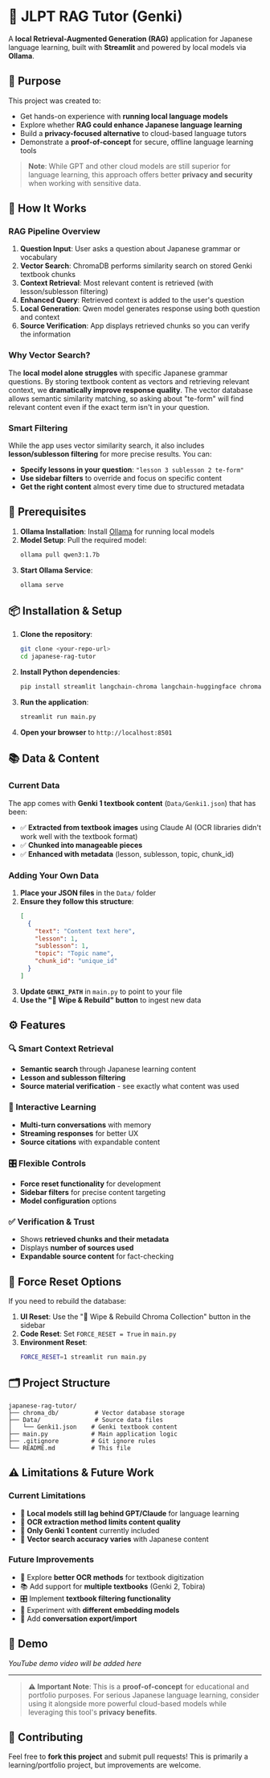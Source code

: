 # 📘 JLPT RAG Tutor (Genki)

A **local Retrieval-Augmented Generation (RAG)** application for Japanese language learning, built with **Streamlit** and powered by local models via **Ollama**.

## 🎯 Purpose

This project was created to:
- Get hands-on experience with **running local language models**
- Explore whether **RAG could enhance Japanese language learning**
- Build a **privacy-focused alternative** to cloud-based language tutors
- Demonstrate a **proof-of-concept** for secure, offline language learning tools

> **Note**: While GPT and other cloud models are still superior for language learning, this approach offers better **privacy and security** when working with sensitive data.

## 🔧 How It Works

### RAG Pipeline Overview
1. **Question Input**: User asks a question about Japanese grammar or vocabulary
2. **Vector Search**: ChromaDB performs similarity search on stored Genki textbook chunks
3. **Context Retrieval**: Most relevant content is retrieved (with lesson/sublesson filtering)
4. **Enhanced Query**: Retrieved context is added to the user's question
5. **Local Generation**: Qwen model generates response using both question and context
6. **Source Verification**: App displays retrieved chunks so you can verify the information

### Why Vector Search?
The **local model alone struggles** with specific Japanese grammar questions. By storing textbook content as vectors and retrieving relevant context, we **dramatically improve response quality**. The vector database allows semantic similarity matching, so asking about "te-form" will find relevant content even if the exact term isn't in your question.

### Smart Filtering
While the app uses vector similarity search, it also includes **lesson/sublesson filtering** for more precise results. You can:
- **Specify lessons in your question**: `"lesson 3 sublesson 2 te-form"`
- **Use sidebar filters** to override and focus on specific content
- **Get the right content** almost every time due to structured metadata

## 🚀 Prerequisites

1. **Ollama Installation**: Install [Ollama](https://ollama.ai/) for running local models
2. **Model Setup**: Pull the required model:
   ```bash
   ollama pull qwen3:1.7b
   ```
3. **Start Ollama Service**:
   ```bash
   ollama serve
   ```

## 📦 Installation & Setup

1. **Clone the repository**:
   ```bash
   git clone <your-repo-url>
   cd japanese-rag-tutor
   ```

2. **Install Python dependencies**:
   ```bash
   pip install streamlit langchain-chroma langchain-huggingface chromadb ollama pathlib
   ```

3. **Run the application**:
   ```bash
   streamlit run main.py
   ```

4. **Open your browser** to `http://localhost:8501`

## 📚 Data & Content

### Current Data
The app comes with **Genki 1 textbook content** (`Data/Genki1.json`) that has been:
- ✅ **Extracted from textbook images** using Claude AI (OCR libraries didn't work well with the textbook format)
- ✅ **Chunked into manageable pieces**
- ✅ **Enhanced with metadata** (lesson, sublesson, topic, chunk_id)

### Adding Your Own Data
1. **Place your JSON files** in the `Data/` folder
2. **Ensure they follow this structure**:
   ```json
   [
     {
       "text": "Content text here",
       "lesson": 1,
       "sublesson": 1,
       "topic": "Topic name",
       "chunk_id": "unique_id"
     }
   ]
   ```
3. **Update `GENKI_PATH`** in `main.py` to point to your file
4. **Use the "🧹 Wipe & Rebuild" button** to ingest new data

## ⚙️ Features

### 🔍 Smart Context Retrieval
- **Semantic search** through Japanese learning content
- **Lesson and sublesson filtering**
- **Source material verification** - see exactly what content was used

### 💬 Interactive Learning
- **Multi-turn conversations** with memory
- **Streaming responses** for better UX
- **Source citations** with expandable content

### 🎛️ Flexible Controls
- **Force reset functionality** for development
- **Sidebar filters** for precise content targeting
- **Model configuration** options

### ✅ Verification & Trust
- Shows **retrieved chunks and their metadata**
- Displays **number of sources used**
- **Expandable source content** for fact-checking

## 🔄 Force Reset Options

If you need to rebuild the database:

1. **UI Reset**: Use the "🧹 Wipe & Rebuild Chroma Collection" button in the sidebar
2. **Code Reset**: Set `FORCE_RESET = True` in `main.py`
3. **Environment Reset**: 
   ```bash
   FORCE_RESET=1 streamlit run main.py
   ```

## 🗂️ Project Structure

```
japanese-rag-tutor/
├── chroma_db/          # Vector database storage
├── Data/               # Source data files
│   └── Genki1.json    # Genki textbook content
├── main.py            # Main application logic
├── .gitignore         # Git ignore rules
└── README.md          # This file
```

## ⚠️ Limitations & Future Work

### Current Limitations
- 🔸 **Local models still lag behind GPT/Claude** for language learning
- 🔸 **OCR extraction method limits content quality**
- 🔸 **Only Genki 1 content** currently included
- 🔸 **Vector search accuracy varies** with Japanese content

### Future Improvements
- 🔧 Explore **better OCR methods** for textbook digitization
- 📚 Add support for **multiple textbooks** (Genki 2, Tobira)
- 🎛️ Implement **textbook filtering functionality**
- 🧪 Experiment with **different embedding models**
- 💾 Add **conversation export/import**

## 🎥 Demo

*YouTube demo video will be added here*

---

> **⚠️ Important Note**: This is a **proof-of-concept** for educational and portfolio purposes. For serious Japanese language learning, consider using it alongside more powerful cloud-based models while leveraging this tool's **privacy benefits**.

## 🤝 Contributing

Feel free to **fork this project** and submit pull requests! This is primarily a learning/portfolio project, but improvements are welcome.
